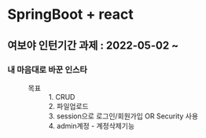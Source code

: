 # SpringBoot + react
## 여보야 인턴기간 과제 : 2022-05-02 ~  
### 내 마음대로 바꾼 인스타
   목표  
      1. CRUD  
      2. 파일업로드  
      3. session으로 로그인/회원가입 OR Security 사용  
      4. admin계정 - 계정삭제기능  
